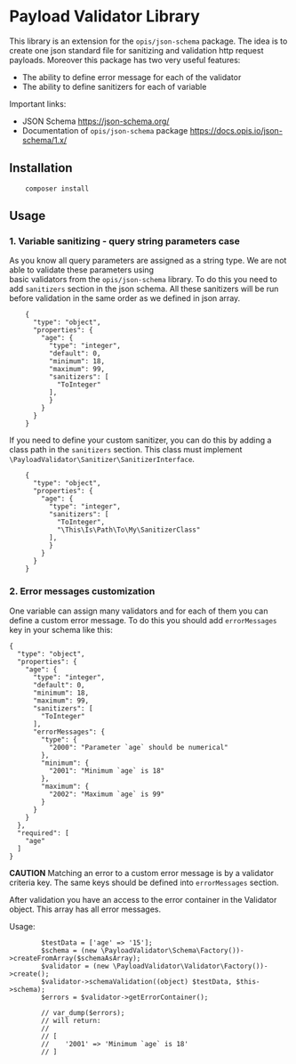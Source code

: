 # Payload Validator Library

This library is an extension for the `opis/json-schema` package. The idea is to create one json standard file for 
sanitizing and validation http request payloads. Moreover this package has two very useful features:
- The ability to define error message for each of the validator
- The ability to define sanitizers for each of variable

Important links:
- JSON Schema https://json-schema.org/
- Documentation of `opis/json-schema` package https://docs.opis.io/json-schema/1.x/

## Installation

```
    composer install 
```

## Usage

### 1. Variable sanitizing - query string parameters case

As you know all query parameters are assigned as a string type. We are not able to validate these parameters using  
basic validators from the `opis/json-schema` library. To do this you need to add `sanitizers` section in the json 
schema. All these sanitizers will be run before validation in the same order as we defined in json array. 

```
    {
      "type": "object",      
      "properties": {
        "age": {
          "type": "integer",
          "default": 0,
          "minimum": 18,
          "maximum": 99,
          "sanitizers": [
            "ToInteger"
          ],
          }
        }
      }      
    } 
```
If you need to define your custom sanitizer, you can do this by adding a class path in the `sanitizers` section. This 
class must implement `\PayloadValidator\Sanitizer\SanitizerInterface`.
```
    {
      "type": "object",      
      "properties": {
        "age": {
          "type": "integer",          
          "sanitizers": [
            "ToInteger",
            "\This\Is\Path\To\My\SanitizerClass"
          ],
          }
        }
      }      
    } 
```

### 2. Error messages customization

One variable can assign many validators and for each of them you can define a custom error message. To do this you 
should add `errorMessages` key in your schema like this:

```
{
  "type": "object",  
  "properties": {
    "age": {
      "type": "integer",
      "default": 0,
      "minimum": 18,
      "maximum": 99,
      "sanitizers": [
        "ToInteger"
      ],
      "errorMessages": {
        "type": {
          "2000": "Parameter `age` should be numerical"
        },
        "minimum": {
          "2001": "Minimum `age` is 18"
        },
        "maximum": {
          "2002": "Maximum `age` is 99"
        }
      }
    }
  },
  "required": [
    "age"
  ]
}
```

**CAUTION** Matching an error to a custom error message is by a validator criteria key. The same keys should be defined
into `errorMessages` section.

After validation you have an access to the error container in the Validator object. This array has all error 
messages.

Usage:

```                
        $testData = ['age' => '15'];
        $schema = (new \PayloadValidator\Schema\Factory())->createFromArray($schemaAsArray);
        $validator = (new \PayloadValidator\Validator\Factory())->create();
        $validator->schemaValidation((object) $testData, $this->schema);
        $errors = $validator->getErrorContainer();

        // var_dump($errors);
        // will return:
        //
        // [
        //    '2001' => 'Minimum `age` is 18'
        // ]
```